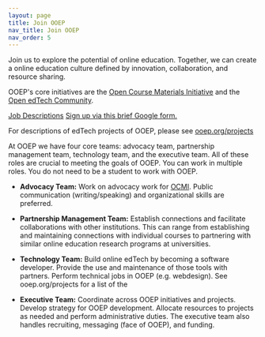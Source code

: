 ```yaml
---
layout: page
title: Join OOEP
nav_title: Join OOEP
nav_order: 5
---
```

Join us to explore the potential of online education. Together, we can create a online education culture defined by innovation, collaboration, and resource sharing. 

OOEP's core initiatives are the [Open Course Materials Initiative](ooep.org/OCMI) and the [Open edTech Community](ooep.org/opencommunity).

[Job Descriptions](ooep.org/jobs)
[Sign up via this brief Google form.](ooep.org/signup)

For descriptions of edTech projects of OOEP, please see [ooep.org/projects](https://ooep.org/projects)

At OOEP we have four core teams: advocacy team, partnership management team, technology team, and the executive team. All of these roles are crucial to meeting the goals of OOEP. You can work in multiple roles. You do not need to be a student to work with OOEP. 

* **Advocacy Team:** Work on advocacy work for [OCMI](ooep.org/ocmi). Public communication (writing/speaking) and organizational skills are preferred. 

* **Partnership Management Team:** Establish connections and facilitate collaborations with other institutions. This can range from establishing and maintaining connections with individual courses to partnering with similar online education research programs at universities. 

* **Technology Team:** Build online edTech by becoming a software developer. Provide the use and maintenance of those tools with partners. Perform technical jobs in OOEP (e.g. webdesign). See ooep.org/projects for a list of the 

* **Executive Team:** Coordinate across OOEP initiatives and projects. Develop strategy for OOEP development. Allocate resources to projects as needed and perform administrative duties. The executive team also handles recruiting, messaging (face of OOEP), and funding.


